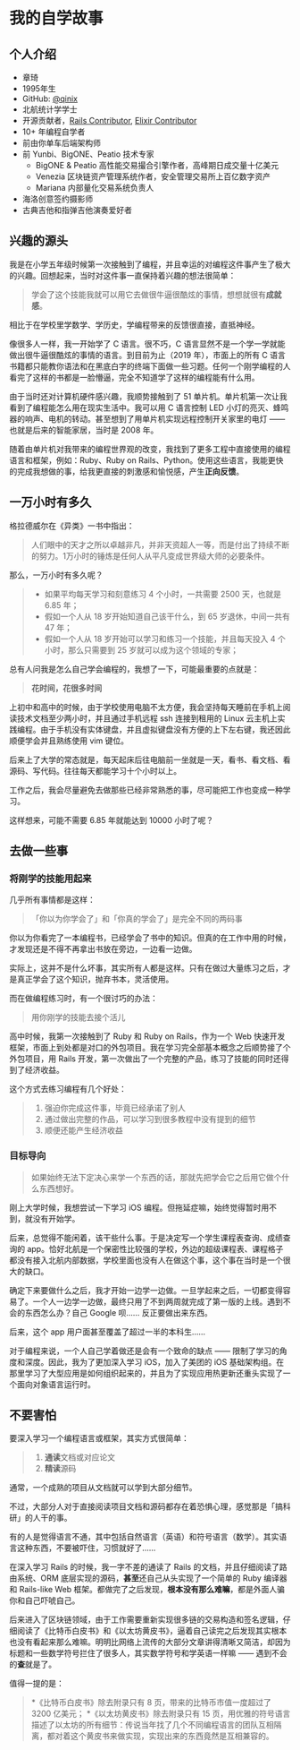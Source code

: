 # 我的自学故事

## 个人介绍

* 章琦
* 1995年生
* GitHub: [@qinix](https://github.com/qinix)
* 北航统计学学士
* 开源贡献者，[Rails Contributor](https://contributors.rubyonrails.org/contributors/eric-zhang/commits), [Elixir Contributor](https://github.com/elixir-lang/elixir/commits?author=qinix)
* 10+ 年编程自学者
* 前由你单车后端架构师
* 前  Yunbi、BigONE、Peatio 技术专家
  * BigONE & Peatio 高性能交易撮合引擎作者，高峰期日成交量十亿美元
  * Venezia 区块链资产管理系统作者，安全管理交易所上百亿数字资产
  * Mariana 内部量化交易系统负责人
* 海洛创意签约摄影师
* 古典吉他和指弹吉他演奏爱好者

## 兴趣的源头

我是在小学五年级时候第一次接触到了编程，并且幸运的对编程这件事产生了极大的兴趣。回想起来，当时对这件事一直保持着兴趣的想法很简单：

> 学会了这个技能我就可以用它去做很牛逼很酷炫的事情，想想就很有**成就感**。

相比于在学校里学数学、学历史，学编程带来的反馈很直接，直抵神经。

像很多人一样，我一开始学了 C 语言。很不巧，C 语言显然不是一个学一学就能做出很牛逼很酷炫的事情的语言。到目前为止（2019 年），市面上的所有 C 语言书籍都只能教你语法和在黑底白字的终端下面做一些习题。任何一个刚学编程的人看完了这样的书都是一脸懵逼，完全不知道学了这样的编程能有什么用。

由于当时还对计算机硬件感兴趣，我顺势接触到了 51 单片机。单片机第一次让我看到了编程能怎么用在现实生活中。我可以用 C 语言控制 LED 小灯的亮灭、蜂鸣器的响声、电机的转动。甚至想到了用单片机实现远程控制开关家里的电灯 —— 也就是后来的智能家居，当时是 2008 年。

随着由单片机对我带来的编程世界观的改变，我找到了更多工程中直接使用的编程语言和框架，例如：Ruby、Ruby on Rails、Python。使用这些语言，我能更快的完成我想做的事，给我更直接的刺激感和愉悦感，产生**正向反馈**。

## 一万小时有多久

格拉德威尔在《异类》一书中指出：

> 人们眼中的天才之所以卓越非凡，并非天资超人一等，而是付出了持续不断的努力。1万小时的锤炼是任何人从平凡变成世界级大师的必要条件。

那么，一万小时有多久呢？

> * 如果平均每天学习和刻意练习 4 个小时，一共需要 2500 天，也就是 6.85 年；
> * 假如一个人从 18 岁开始知道自己该干什么，到 65 岁退休，中间一共有 47 年；
> * 假如一个人从 18 岁开始可以学习和练习一个技能，并且每天投入 4 个小时，那么只需要到 25 岁就可以成为这个领域的专家；

总有人问我是怎么自己学会编程的，我想了一下，可能最重要的点就是：

> **花时间，花很多时间**

上初中和高中的时候，由于学校使用电脑不太方便，我会坚持每天睡前在手机上阅读技术文档至少两小时，并且通过手机远程 ssh 连接到租用的 Linux 云主机上实践编程。由于手机没有实体键盘，并且虚拟键盘没有方便的上下左右键，我还因此顺便学会并且熟练使用 vim 键位。

后来上了大学的常态就是，每天起床后往电脑前一坐就是一天，看书、看文档、看源码、写代码。往往每天都能学习十个小时以上。

工作之后，我会尽量避免去做那些已经非常熟悉的事，尽可能把工作也变成一种学习。

这样想来，可能不需要 6.85 年就能达到 10000 小时了呢？

## 去做一些事

### 将刚学的技能用起来

几乎所有事情都是这样：

> 「你以为你学会了」和「你真的学会了」是完全不同的两码事

你以为你看完了一本编程书，已经学会了书中的知识。但真的在工作中用的时候，才发现还是不得不再拿出书放在旁边，一边看一边做。

实际上，这并不是什么坏事，其实所有人都是这样。只有在做过大量练习之后，才是真正学会了这个知识，抛弃书本，灵活使用。

而在做编程练习时，有一个很讨巧的办法：

> 用你刚学的技能去接个活儿

高中时候，我第一次接触到了 Ruby 和 Ruby on Rails，作为一个 Web 快速开发框架，市面上到处都是对口的外包项目。我在学习完全部基本概念之后顺势接了个外包项目，用 Rails 开发，第一次做出了一个完整的产品，练习了技能的同时还得到了经济收益。

这个方式去练习编程有几个好处：

> 1. 强迫你完成这件事，毕竟已经承诺了别人
> 2. 通过做出完整的作品，可以学习到很多教程中没有提到的细节
> 3. 顺便还能产生经济收益

### 目标导向

> 如果始终无法下定决心来学一个东西的话，那就先把学会它之后用它做个什么东西想好。

刚上大学时候，我想尝试一下学习 iOS 编程。但拖延症嘛，始终觉得暂时用不到，就没有开始学。

后来，总觉得不能闲着，该干些什么事。于是决定写一个学生课程表查询、成绩查询的 app。恰好北航是一个保密性比较强的学校，外边的超级课程表、课程格子都没有接入北航内部数据，学校里面也没有人在做这个事，这个事在当时是一个很大的缺口。

确定下来要做什么之后，我才开始一边学一边做。一旦学起来之后，一切都变得容易了。一个人一边学一边做，最终只用了不到两周就完成了第一版的上线。遇到不会的东西怎么办？自己 Google 呗…… 反正要做出来东西。

后来，这个 app 用户面甚至覆盖了超过一半的本科生……

对于编程来说，一个人自己学着做还是会有一个致命的缺点 —— 限制了学习的角度和深度。因此，我为了更加深入学习 iOS，加入了美团的 iOS 基础架构组。在那里学习了大型应用是如何组织起来的，并且为了实现应用热更新还重头实现了一个面向对象语言运行时。

## 不要害怕

要深入学习一个编程语言或框架，其实方式很简单：

> 1. **通读**文档或对应论文
> 2. **精读**源码

通常，一个成熟的项目从文档就可以学到大部分细节。

不过，大部分人对于直接阅读项目文档和源码都存在着恐惧心理，感觉那是「搞科研」的人干的事。

有的人是觉得语言不通，其中包括自然语言（英语）和符号语言（数学）。其实语言这种东西，不要被吓住，习惯就好了……

在深入学习 Rails 的时候，我一字不差的通读了 Rails 的文档，并且仔细阅读了路由系统、ORM 底层实现的源码，**甚至**还自己从头实现了一个简单的 Ruby 编译器和 Rails-like Web 框架。都做完了之后发现，**根本没有那么难嘛**，都是外面人骗你和自己吓唬自己。

后来进入了区块链领域，由于工作需要重新实现很多链的交易构造和签名逻辑，仔细阅读了《比特币白皮书》和《以太坊黄皮书》，逼着自己读完之后发现其实根本也没有看起来那么难嘛。明明比网络上流传的大部分文章讲得清晰又简洁，却因为标题和一些数学符号拦住了很多人，其实数学符号和学英语一样嘛 —— 遇到不会的**查**就是了。

值得一提的是：

> *《比特币白皮书》除去附录只有 8 页，带来的比特币市值一度超过了 3200 亿美元；
> *《以太坊黄皮书》除去附录只有 15 页，用优雅的符号语言描述了以太坊的所有细节：传说当年找了几个不同编程语言的团队互相隔离，都对着这个黄皮书来做实现，实现出来的东西竟然是互相兼容的。